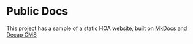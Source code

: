 # Public Docs

This project has a sample of a static HOA website, built on [MkDocs][mkdocs] and [Decap CMS](decap-cms)

[mkdocs]: https://www.mkdocs.org/
[decap-cms]: https://decapcms.org/

